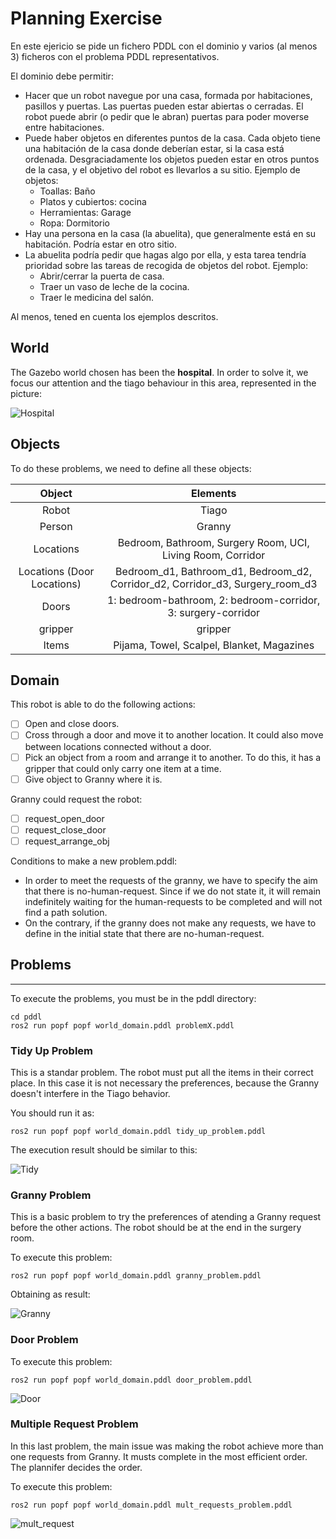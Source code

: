 # Planning Exercise

En este ejericio se pide un fichero PDDL con el dominio y varios (al menos 3) ficheros con el problema PDDL representativos.

El dominio debe permitir:
* Hacer que un robot navegue por una casa, formada por habitaciones, pasillos y puertas. Las puertas pueden estar abiertas o cerradas. El robot puede abrir (o pedir que le abran) puertas para poder moverse entre habitaciones.
* Puede haber objetos en diferentes puntos de la casa. Cada objeto tiene una habitación de la casa donde deberían estar, si la casa está ordenada. Desgraciadamente los objetos pueden estar en otros puntos de la casa, y el objetivo del robot es llevarlos a su sitio. Ejemplo de objetos:
  * Toallas: Baño
  * Platos y cubiertos: cocina
  * Herramientas: Garage
  * Ropa: Dormitorio
* Hay una persona en la casa (la abuelita), que generalmente está en su habitación. Podría estar en otro sitio.
* La abuelita podría pedir que hagas algo por ella, y esta tarea tendría prioridad sobre las tareas de recogida de objetos del robot. Ejemplo:
  * Abrir/cerrar la puerta de casa.
  * Traer un vaso de leche de la cocina.
  * Traer le medicina del salón.
  
 Al menos, tened en cuenta los ejemplos descritos.

## World
The Gazebo world chosen has been the  **hospital**. In order to solve it, we focus our attention and the tiago behaviour in this area, represented in the picture:

![Hospital](https://github.com/Docencia-fmrico/ejercicio-pddl-roscon/blob/main/resources/aws_hospital.jpg)

## Objects
To do these problems, we need to define all these objects:

| Object | Elements |
| :---:  | :---: |
| Robot | Tiago  |
| Person | Granny |
| Locations | Bedroom, Bathroom, Surgery Room, UCI, Living Room, Corridor |
| Locations (Door Locations) | Bedroom_d1, Bathroom_d1, Bedroom_d2, Corridor_d2, Corridor_d3, Surgery_room_d3 |
| Doors | 1: bedroom-bathroom, 2: bedroom-corridor, 3: surgery-corridor |
| gripper | gripper |
| Items | Pijama, Towel, Scalpel, Blanket, Magazines  |

## Domain
This robot is able to do the following actions:

- [ ] Open and close doors.
- [ ] Cross through a door and move it to another location. It could also move between locations connected without a door.
- [ ] Pick an object from a room and arrange it to another. To do this, it has a gripper that could only carry one item at a time.
- [ ] Give object to Granny where it is.

Granny could request the robot:
- [ ] request_open_door
- [ ] request_close_door
- [ ] request_arrange_obj

Conditions to make a new problem.pddl:
- In order to meet the requests of the granny, we have to specify the aim that there is no-human-request. Since if we do not state it, it will remain indefinitely waiting for the human-requests to be completed and will not find a path solution.
- On the contrary, if the granny does not make any requests, we have to define in the initial state that there are no-human-request.

## Problems
---- ----
To execute the problems, you must be in the pddl directory:
```
cd pddl
ros2 run popf popf world_domain.pddl problemX.pddl
```
### Tidy Up Problem

This is a standar problem. The robot must put all the items in their correct place. In this case it is not necessary the preferences, because the Granny doesn't interfere in the Tiago behavior.

You should run it as:

```
ros2 run popf popf world_domain.pddl tidy_up_problem.pddl
```

The execution result should be similar to this:

![Tidy](https://github.com/Docencia-fmrico/ejercicio-pddl-roscon/blob/main/resources/tidy_prob_exec.jpg)



### Granny Problem
This is a basic problem to try the preferences of atending a Granny request before the other actions. The robot should be at the end in the surgery room.

To execute this problem:

```
ros2 run popf popf world_domain.pddl granny_problem.pddl
```

Obtaining as result:

![Granny](https://github.com/Docencia-fmrico/ejercicio-pddl-roscon/blob/Readme/resources/granny_prob_exec.jpg)

### Door Problem

To execute this problem:

```
ros2 run popf popf world_domain.pddl door_problem.pddl
```

![Door](https://github.com/Docencia-fmrico/ejercicio-pddl-roscon/blob/Readme/resources/door_prob_exec.jpg)

### Multiple Request Problem

In this last problem, the main issue was making the robot achieve more than one requests from Granny. It musts complete in the most efficient order. The plannifer decides the order.

To execute this problem:

```
ros2 run popf popf world_domain.pddl mult_requests_problem.pddl
```

![mult_request](https://github.com/Docencia-fmrico/ejercicio-pddl-roscon/blob/main/resources/mult_prob_exec.jpg)

